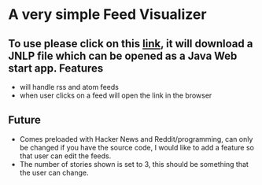 A very simple Feed Visualizer
=============================

To use please click on this [link](http://github.com/devender/feed-vis/raw/gh-pages/feed-vis.jnlp), it will download a JNLP file which can be opened as a Java Web start app. 
Features
--------
*   will handle rss and atom feeds
*   when user clicks on a feed will open the link in the browser

Future
-------
*   Comes preloaded with Hacker News and Reddit/programming, can only be changed if you have the source code, I would like to add a feature so that user can edit the feeds.
*   The number of stories shown is set to 3, this should be something that the user can change.